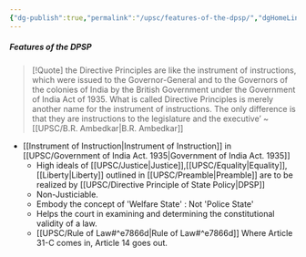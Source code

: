 ```yaml
---
{"dg-publish":true,"permalink":"/upsc/features-of-the-dpsp/","dgHomeLink":true,"dgPassFrontmatter":false}
---
```


##### Features of the DPSP

>[!Quote]
>the Directive Principles are like the instrument of instructions, which were issued to the Governor-General and to the Governors of the colonies of India by the British Government under the Government of India Act of 1935. What is called Directive Principles is merely another name for the instrument of instructions. The only difference is that they are instructions to the legislature and the executive’
>~ [[UPSC/B.R. Ambedkar|B.R. Ambedkar]]


- [[Instrument of Instruction|Instrument of Instruction]] in [[UPSC/Government of India Act. 1935|Government of India Act. 1935]]
	- High ideals of  [[UPSC/Justice|Justice]],[[UPSC/Equality|Equality]],[[Liberty|Liberty]] outlined in [[UPSC/Preamble|Preamble]] are to be realized by [[UPSC/Directive Principle of State Policy|DPSP]]
	- Non-Justiciable. 
	- Embody the concept of 'Welfare State' : Not 'Police State'
	- Helps the court in examining and determining the constitutional validity of a law. 
	- [[UPSC/Rule of Law#^e7866d|Rule of Law#^e7866d]] Where Article 31-C comes in, Article 14 goes out.


